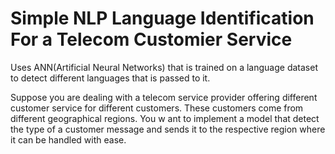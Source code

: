# Simple NLP Language Identification For a Telecom Customier Service

Uses ANN(Artificial Neural Networks) that is trained on a language dataset to detect different languages that is passed to it. 

Suppose you are dealing with a telecom service provider offering different customer service for different  customers. These  customers come from different geographical regions. You w ant to implement a model that detect the type of a customer message and sends it to the respective region where it can be handled with ease.
